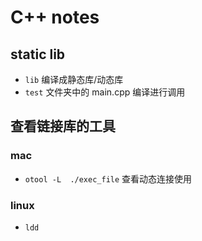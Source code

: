 # C++ notes

## static lib
- `lib` 编译成静态库/动态库
- `test` 文件夹中的 main.cpp 编译进行调用

## 查看链接库的工具
### mac
- `otool -L  ./exec_file`  查看动态连接使用

### linux
- `ldd`